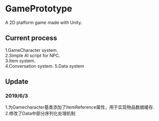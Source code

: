 # GamePrototype
A 2D platform game made with Unity.
## Current process  
1.GameCharacter system.  
2.Simple AI script for NPC.  
3.Item system.  
4.Conversation system. 
5.Data system  
## Update  
###  2019/6/3
1.为Gamecharacter基类添加了ItemReference属性，用于实现物品数据缓存.  
2.修改了Data中部分序列化处理机制  
